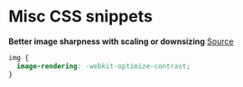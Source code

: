 # Misc CSS snippets

**Better image sharpness with scaling or downsizing** [Source](https://medium.freecodecamp.org/-898b38a6c0e1)

```css
img {
  image-rendering: -webkit-optimize-contrast;
}
```
